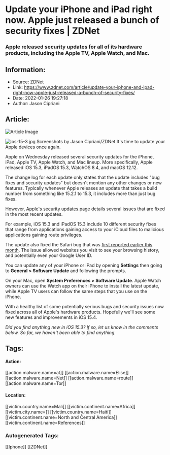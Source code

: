 # Update your iPhone and iPad right now. Apple just released a bunch of security fixes | ZDNet
### Apple released security updates for all of its hardware products, including the Apple TV, Apple Watch, and Mac.

## Information:
+ Source: ZDNet
+ Link: https://www.zdnet.com/article/update-your-iphone-and-ipad-right-now-apple-just-released-a-bunch-of-security-fixes/
+ Date: 2022-01-26 19:27:18
+ Author: Jason Cipriani


## Article:
![Article Image](https://www.zdnet.com/a/img/resize/6898378b2d482d27f272b15cf160374e234d675d/2021/09/22/e6bab155-38f4-4a70-a8e3-9ce0b7394159/ios-15-iphone-13-pro-max-safari.jpg?width=770&height=578&fit=crop&auto=webp)

![ios-15-3.jpg](https://www.zdnet.com/a/img/resize/a5836deb421320ac6cac9ff1f4d2552cf9818dc8/2022/01/26/5ed371ce-d567-4ec0-822e-f0088b1622ec/ios-15-3.jpg?width=370&fit=bounds&auto=webp)
 Screenshots by Jason Cipriani/ZDNet
 It's time to update your Apple devices once again. 

Apple on Wednesday released several security updates for the iPhone, iPad, Apple TV, Apple Watch, and Mac lineup. More specifically, Apple released iOS 15.3, iPadOS 15.3, WatchOS 8.4, and macOS 12.12. 

The change log for each update only states that the update includes "bug fixes and security updates" but doesn't mention any other changes or new features. Typically whenever Apple releases an update that takes a build number from something like 15.2.1 to 15.3, it includes more than just bug fixes. 

However, [Apple's security updates page](https://support.apple.com/en-us/HT201222) details several issues that are fixed in the most recent updates. 

For example, iOS 15.3 and iPadOS 15.3 include 10 different security fixes that range from applications gaining access to your iCloud files to malicious applications gaining route privileges. 

The update also fixed the Safari bug that was [first reported earlier this month](https://9to5mac.com/2022/01/16/safari-bug-leak-browsing-history-info/). The issue allowed websites you visit to see your browsing history, and potentially even your Google User ID. 

You can update any of your iPhone or iPad by opening **Settings** then going to **General > Software Update** and following the prompts. 






On your Mac, open **System Preferences > Software Update**. Apple Watch owners can use the Watch app on their iPhone to install the latest update, while Apple TV users can follow the same steps that you use on the iPhone. 

With a healthy list of some potentially serious bugs and security issues now fixed across all of Apple's hardware products. Hopefully we'll see some new features and improvements in iOS 15.4. 

*Did you find anything new in iOS 15.3? If so, let us know in the comments below. So far, we haven't been able to find anything.*





## Tags:

#### Action:
[[action.malware.name=at]] [[action.malware.name=Elise]] [[action.malware.name=Net]] [[action.malware.name=route]] [[action.malware.name=Tor]]

#### Location:
[[victim.country.name=Mali]] [[victim.continent.name=Africa]] [[victim.city.name=]] [[victim.country.name=Haiti]] [[victim.continent.name=North and Central America]] [[victim.continent.name=References]]

### Autogenerated Tags:
[[Iphone]] [[ZDNet]]

